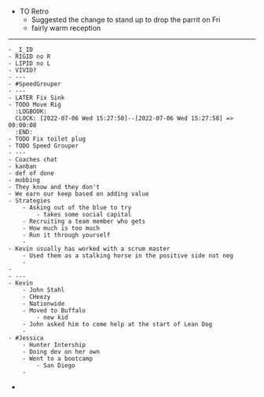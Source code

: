 - TO Retro
	- Suggested the change to stand up to drop the parrit on Fri
	- fairly warm reception
- ---
	- _I_ID
	- RIGID no R
	- LIPID no L
	- VIVID?
	- ---
	- #SpeedGrouper
	- ---
	- LATER Fix Sink
	- TODO Move Rig
	  :LOGBOOK:
	  CLOCK: [2022-07-06 Wed 15:27:50]--[2022-07-06 Wed 15:27:58] =>  00:00:08
	  :END:
	- TODO Fix toilet plug
	- TODO Speed Grouper
	- ---
	- Coaches chat
	- kanban
	- def of done
	- mobbing
	- They know and they don't
	- We earn our keep based on adding value
	- Strategies
		- Asking out of the blue to try
			- takes some social capital
		- Recruiting a team member who gets
		- How much is too much
		- Run it through yourself
		-
	- Kevin usually has worked with a scrum master
		- Used them as a stalking horse in the positive side not neg
		-
	-
	- ---
	- Kevin
		- John Stahl
		- CHeezy
		- Nationwide
		- Moved to Buffalo
			- new kid
		- John asked him to come help at the start of Lean Dog
		-
	- #Jessica
		- Hunter Intership
		- Doing dev on her own
		- Went to a bootcamp
			- San Diego
		-
-